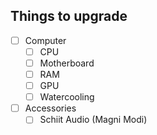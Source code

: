 ## Things to upgrade

- [ ] Computer
  - [ ] CPU
  - [ ] Motherboard
  - [ ] RAM
  - [ ] GPU
  - [ ] Watercooling

- [ ] Accessories
  - [ ] Schiit Audio (Magni Modi)
